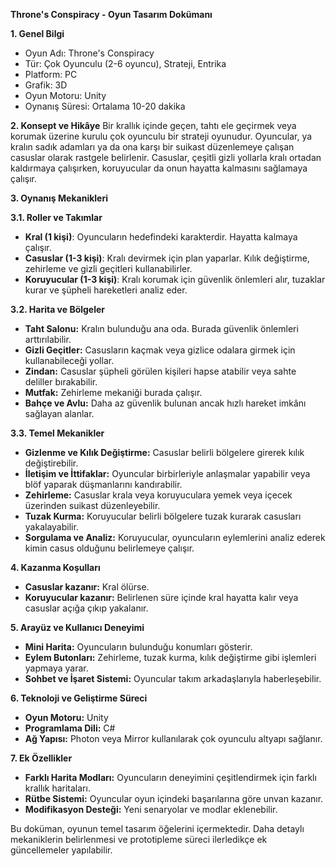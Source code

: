 **Throne's Conspiracy - Oyun Tasarım Dokümanı**

**1. Genel Bilgi**
- Oyun Adı: Throne's Conspiracy
- Tür: Çok Oyunculu (2-6 oyuncu), Strateji, Entrika
- Platform: PC
- Grafik: 3D
- Oyun Motoru: Unity
- Oynanış Süresi: Ortalama 10-20 dakika

**2. Konsept ve Hikâye**
Bir krallık içinde geçen, tahtı ele geçirmek veya korumak üzerine kurulu çok oyunculu bir strateji oyunudur. Oyuncular, ya kralın sadık adamları ya da ona karşı bir suikast düzenlemeye çalışan casuslar olarak rastgele belirlenir. Casuslar, çeşitli gizli yollarla kralı ortadan kaldırmaya çalışırken, koruyucular da onun hayatta kalmasını sağlamaya çalışır.

**3. Oynanış Mekanikleri**

**3.1. Roller ve Takımlar**
- **Kral (1 kişi)**: Oyuncuların hedefindeki karakterdir. Hayatta kalmaya çalışır.
- **Casuslar (1-3 kişi)**: Kralı devirmek için plan yaparlar. Kılık değiştirme, zehirleme ve gizli geçitleri kullanabilirler.
- **Koruyucular (1-3 kişi)**: Kralı korumak için güvenlik önlemleri alır, tuzaklar kurar ve şüpheli hareketleri analiz eder.

**3.2. Harita ve Bölgeler**
- **Taht Salonu:** Kralın bulunduğu ana oda. Burada güvenlik önlemleri arttırılabilir.
- **Gizli Geçitler:** Casusların kaçmak veya gizlice odalara girmek için kullanabileceği yollar.
- **Zindan:** Casuslar şüpheli görülen kişileri hapse atabilir veya sahte deliller bırakabilir.
- **Mutfak:** Zehirleme mekaniği burada çalışır.
- **Bahçe ve Avlu:** Daha az güvenlik bulunan ancak hızlı hareket imkânı sağlayan alanlar.

**3.3. Temel Mekanikler**
- **Gizlenme ve Kılık Değiştirme:** Casuslar belirli bölgelere girerek kılık değiştirebilir.
- **İletişim ve İttifaklar:** Oyuncular birbirleriyle anlaşmalar yapabilir veya blöf yaparak düşmanlarını kandırabilir.
- **Zehirleme:** Casuslar krala veya koruyuculara yemek veya içecek üzerinden suikast düzenleyebilir.
- **Tuzak Kurma:** Koruyucular belirli bölgelere tuzak kurarak casusları yakalayabilir.
- **Sorgulama ve Analiz:** Koruyucular, oyuncuların eylemlerini analiz ederek kimin casus olduğunu belirlemeye çalışır.

**4. Kazanma Koşulları**
- **Casuslar kazanır:** Kral ölürse.
- **Koruyucular kazanır:** Belirlenen süre içinde kral hayatta kalır veya casuslar açığa çıkıp yakalanır.

**5. Arayüz ve Kullanıcı Deneyimi**
- **Mini Harita:** Oyuncuların bulunduğu konumları gösterir.
- **Eylem Butonları:** Zehirleme, tuzak kurma, kılık değiştirme gibi işlemleri yapmaya yarar.
- **Sohbet ve İşaret Sistemi:** Oyuncular takım arkadaşlarıyla haberleşebilir.

**6. Teknoloji ve Geliştirme Süreci**
- **Oyun Motoru:** Unity
- **Programlama Dili:** C#
- **Ağ Yapısı:** Photon veya Mirror kullanılarak çok oyunculu altyapı sağlanır.

**7. Ek Özellikler**
- **Farklı Harita Modları:** Oyuncuların deneyimini çeşitlendirmek için farklı krallık haritaları.
- **Rütbe Sistemi:** Oyuncular oyun içindeki başarılarına göre unvan kazanır.
- **Modifikasyon Desteği:** Yeni senaryolar ve modlar eklenebilir.

Bu doküman, oyunun temel tasarım öğelerini içermektedir. Daha detaylı mekaniklerin belirlenmesi ve prototipleme süreci ilerledikçe ek güncellemeler yapılabilir.


